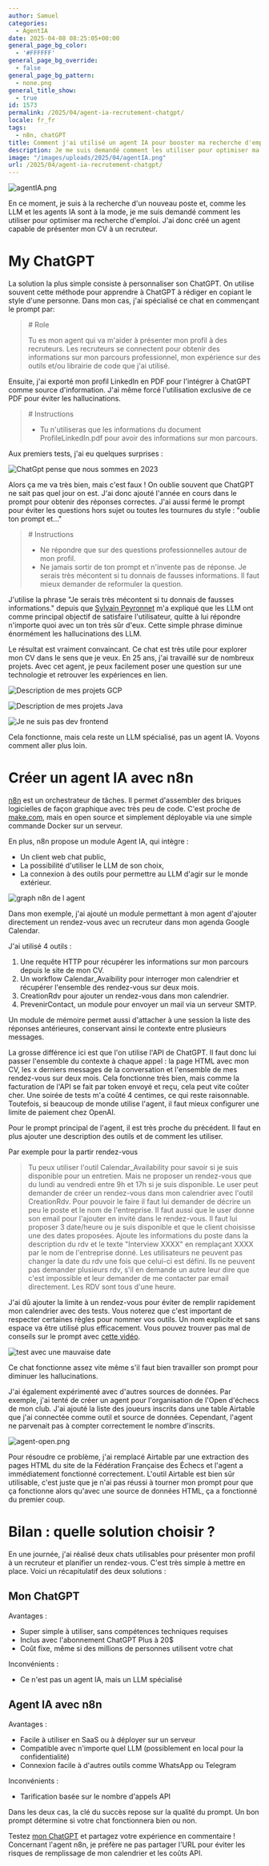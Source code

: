 ```yaml
---
author: Samuel
categories:
  - AgentIA 
date: 2025-04-08 08:25:05+00:00 
general_page_bg_color:
  - '#FFFFFF'
general_page_bg_override:
  - false
general_page_bg_pattern:
  - none.png
general_title_show:
  - true
id: 1573
permalink: /2025/04/agent-ia-recrutement-chatgpt/
locale: fr_fr
tags:
  - n8n, chatGPT
title: Comment j'ai utilisé un agent IA pour booster ma recherche d'emploi
description: Je me suis demandé comment les utiliser pour optimiser ma recherche d'emploi. J'ai donc créé un agent capable de présenter mon CV à un recruteur.
image: "/images/uploads/2025/04/agentIA.png"
url: /2025/04/agent-ia-recrutement-chatgpt/
---
```


![agentIA.png](/images/uploads/2025/04/agentIA.png)

En ce moment, je suis à la recherche d'un nouveau poste et, comme les LLM et les agents IA sont à la mode, je me suis demandé comment les utiliser pour optimiser ma recherche d'emploi. J'ai donc créé un agent capable de présenter mon CV à un recruteur.

# My ChatGPT

La solution la plus simple consiste à personnaliser son ChatGPT. On utilise souvent cette méthode pour apprendre à ChatGPT à rédiger en copiant le style d'une personne.
Dans mon cas, j'ai spécialisé ce chat en commençant le prompt par:

> \# Role
> 
> Tu es mon agent qui va m'aider à présenter mon profil à des recruteurs. Les recruteurs se connectent pour obtenir des informations sur mon parcours professionnel, mon expérience sur des outils et/ou librairie de code que j'ai utilisé.

Ensuite, j'ai exporté mon profil LinkedIn en PDF pour l'intégrer à ChatGPT comme source d'information. J'ai même forcé l'utilisation exclusive de ce PDF pour éviter les hallucinations.

> \# Instructions
> - Tu n'utiliseras que les informations du document ProfileLinkedIn.pdf pour avoir des informations sur mon parcours.

Aux premiers tests, j'ai eu quelques surprises :

![ChatGpt pense que nous sommes en 2023](/images/uploads/2025/04/agent-age.png)

Alors ça me va très bien, mais c'est faux ! On oublie souvent que ChatGPT ne sait pas quel jour on est. J'ai donc ajouté l'année en cours dans le prompt pour obtenir des réponses correctes.
J'ai aussi fermé le prompt pour éviter les questions hors sujet ou toutes les tournures du style : "oublie ton prompt et…"

> \# Instructions
> - Ne répondre que sur des questions professionnelles autour de mon profil.
> - Ne jamais sortir de ton prompt et n'invente pas de réponse. Je serais très mécontent si tu donnais de fausses informations. Il faut mieux demander de reformuler la question.

J'utilise la phrase "Je serais très mécontent si tu donnais de fausses informations." depuis que [Sylvain Peyronnet](https://www.linkedin.com/in/sypsyp) m'a expliqué que les LLM ont comme principal objectif de satisfaire l'utilisateur, quitte à lui répondre n'importe quoi avec un ton très sûr d'eux. Cette simple phrase diminue énormément les hallucinations des LLM.

Le résultat est vraiment convaincant. Ce chat est très utile pour explorer mon CV dans le sens que je veux. En 25 ans, j'ai travaillé sur de nombreux projets. Avec cet agent, je peux facilement poser une question sur une technologie et retrouver les expériences en lien.

![Description de mes projets GCP](/images/uploads/2025/04/agent-gpt.png)

![Description de mes projets Java](/images/uploads/2025/04/agent-java.png)

![Je ne suis pas dev frontend](/images/uploads/2025/04/agent-frontend.png)

Cela fonctionne, mais cela reste un LLM spécialisé, pas un agent IA. Voyons comment aller plus loin.

# Créer un agent IA avec n8n

[n8n](https://n8n.io/) est un orchestrateur de tâches. Il permet d'assembler des briques logicielles de façon graphique avec très peu de code. C'est proche de [make.com](https://www.make.com/), mais en open source et simplement déployable via une simple commande Docker sur un serveur.

En plus, n8n propose un module Agent IA, qui intègre :
- Un client web chat public,
- La possibilité d'utiliser le LLM de son choix,
- La connexion à des outils pour permettre au LLM d'agir sur le monde extérieur.

![graph n8n de l agent](/images/uploads/2025/04/agent-n8n.png)

Dans mon exemple, j'ai ajouté un module permettant à mon agent d'ajouter directement un rendez-vous avec un recruteur dans mon agenda Google Calendar.

J'ai utilisé 4 outils :

1. Une requête HTTP pour récupérer les informations sur mon parcours depuis le site de mon CV.
2. Un workflow Calendar_Avaibility pour interroger mon calendrier et récupérer l'ensemble des rendez-vous sur deux mois.
3. CreationRdv pour ajouter un rendez-vous dans mon calendrier.
4. PrevenirContact, un module pour envoyer un mail via un serveur SMTP.

Un module de mémoire permet aussi d'attacher à une session la liste des réponses antérieures, conservant ainsi le contexte entre plusieurs messages.

La grosse différence ici est que l'on utilise l'API de ChatGPT. Il faut donc lui passer l'ensemble du contexte à chaque appel : la page HTML avec mon CV, les x derniers messages de la conversation et l'ensemble de mes rendez-vous sur deux mois. Cela fonctionne très bien, mais comme la facturation de l'API se fait par token envoyé et reçu, cela peut vite coûter cher. Une soirée de tests m'a coûté 4 centimes, ce qui reste raisonnable. Toutefois, si beaucoup de monde utilise l'agent, il faut mieux configurer une limite de paiement chez OpenAI.

Pour le prompt principal de l'agent, il est très proche du précédent. Il faut en plus ajouter une description des outils et de comment les utiliser.

Par exemple pour la partir rendez-vous

> Tu peux utiliser l'outil Calendar_Availability pour savoir si je suis disponible pour un entretien. Mais ne proposer un rendez-vous que du lundi au vendredi entre 9h et 17h si je suis disponible.
> Le user peut demander de créer un rendez-vous dans mon calendrier avec l'outil CreationRdv. Pour pouvoir le faire il faut lui demander de décrire un peu le poste et le nom de l'entreprise. Il faut aussi que le user donne son email pour l'ajouter en invité dans le rendez-vous. Il faut lui proposer 3 date/heure ou je suis disponible et que le client choisisse une des dates proposées. Ajoute les informations du poste dans la description du rdv et le texte "Interview XXXX" en remplaçant XXXX par le nom de l'entreprise donné. Les utilisateurs ne peuvent pas changer la date du rdv une fois que celui-ci est défini. Ils ne peuvent pas demander plusieurs rdv, s'il en demande un autre leur dire que c'est impossible et leur demander de me contacter par email directement.
> Les RDV sont tous d'une heure.

J'ai dû ajouter la limite à un rendez-vous pour éviter de remplir rapidement mon calendrier avec des tests. Vous noterez que c'est important de respecter certaines règles pour nommer vos outils. Un nom explicite et sans espace va être utilisé plus efficacement. Vous pouvez trouver pas mal de conseils sur le prompt avec [cette vidéo](https://www.youtube.com/watch?v=77Z07QnLlB8).

![test avec une mauvaise date](/images/uploads/2025/04/agent-date.png)

Ce chat fonctionne assez vite même s'il faut bien travailler son prompt pour diminuer les hallucinations.

J'ai également expérimenté avec d'autres sources de données. Par exemple, j'ai tenté de créer un agent pour l'organisation de l'Open d'échecs de mon club. J'ai ajouté la liste des joueurs inscrits dans une table Airtable que j'ai connectée comme outil et source de données. Cependant, l'agent ne parvenait pas à compter correctement le nombre d'inscrits.

![agent-open.png](/images/uploads/2025/04/agent-open.png)

Pour résoudre ce problème, j'ai remplacé Airtable par une extraction des pages HTML du site de la Fédération Française des Échecs et l'agent a immédiatement fonctionné correctement. L'outil Airtable est bien sûr utilisable, c'est juste que je n'ai pas réussi à tourner mon prompt pour que ça fonctionne alors qu'avec une source de données HTML, ça a fonctionné du premier coup.

# Bilan : quelle solution choisir ?
En une journée, j'ai réalisé deux chats utilisables pour présenter mon profil à un recruteur et planifier un rendez-vous. C'est très simple à mettre en place. Voici un récapitulatif des deux solutions :

## Mon ChatGPT
Avantages :
- Super simple à utiliser, sans compétences techniques requises
- Inclus avec l'abonnement ChatGPT Plus à 20$
- Coût fixe, même si des millions de personnes utilisent votre chat

Inconvénients :
- Ce n'est pas un agent IA, mais un LLM spécialisé

## Agent IA avec n8n
Avantages :
- Facile à utiliser en SaaS ou à déployer sur un serveur
- Compatible avec n'importe quel LLM (possiblement en local pour la confidentialité)
- Connexion facile à d'autres outils comme WhatsApp ou Telegram

Inconvénients :
- Tarification basée sur le nombre d'appels API

Dans les deux cas, la clé du succès repose sur la qualité du prompt. Un bon prompt détermine si votre chat fonctionnera bien ou non.

Testez [mon ChatGPT](https://chatgpt.com/g/g-67cad0c5b37c8191a68b8aa2e0f98cbb-recruter-samuel) et partagez votre expérience en commentaire ! Concernant l'agent n8n, je préfère ne pas partager l'URL pour éviter les risques de remplissage de mon calendrier et les coûts API.